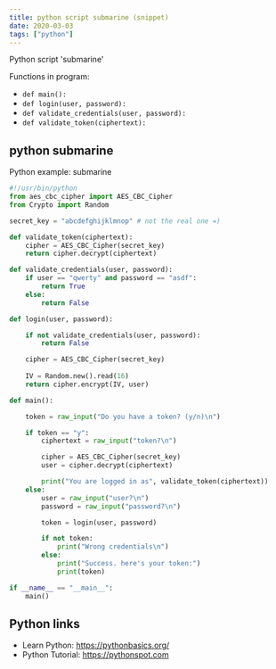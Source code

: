```yaml
---
title: python script submarine (snippet)
date: 2020-03-03
tags: ["python"]
---
```

Python script 'submarine'

Functions in program: 
* `def main():`
* `def login(user, password):`
* `def validate_credentials(user, password):`
* `def validate_token(ciphertext):`

## python submarine

Python example: submarine

```python
#!/usr/bin/python
from aes_cbc_cipher import AES_CBC_Cipher
from Crypto import Random

secret_key = "abcdefghijklmnop" # not the real one =)

def validate_token(ciphertext):
    cipher = AES_CBC_Cipher(secret_key)
    return cipher.decrypt(ciphertext)

def validate_credentials(user, password):
    if user == "qwerty" and password == "asdf":
        return True
    else:
        return False

def login(user, password):

    if not validate_credentials(user, password):
        return False

    cipher = AES_CBC_Cipher(secret_key)
    
    IV = Random.new().read(16)
    return cipher.encrypt(IV, user)

def main():

    token = raw_input("Do you have a token? (y/n)\n")

    if token == "y":
        ciphertext = raw_input("token?\n")

        cipher = AES_CBC_Cipher(secret_key)
        user = cipher.decrypt(ciphertext)

        print("You are logged in as", validate_token(ciphertext))
    else:    
        user = raw_input("user?\n")
        password = raw_input("password?\n")

        token = login(user, password)

        if not token:
            print("Wrong credentials\n")
        else:
            print("Success. here's your token:")
            print(token)

if __name__ == "__main__":
    main()


```

## Python links

- Learn Python: https://pythonbasics.org/
- Python Tutorial: https://pythonspot.com

